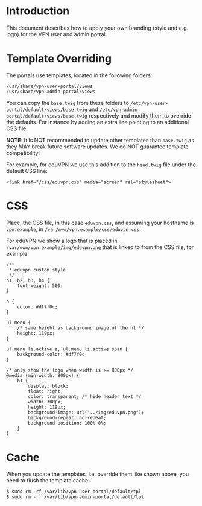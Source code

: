 # Introduction

This document describes how to apply your own branding (style and e.g. logo) 
for the VPN user and admin portal.

# Template Overriding

The portals use templates, located in the following folders:

    /usr/share/vpn-user-portal/views
    /usr/share/vpn-admin-portal/views

You can copy the `base.twig` from these folders to 
`/etc/vpn-user-portal/default/views/base.twig` and 
`/etc/vpn-admin-portal/default/views/base.twig` respectively and modify them to
override the defaults. For instance by adding an extra line pointing to an 
additional CSS file.

**NOTE**: It is NOT recommended to update other templates than `base.twig` as 
they MAY break future software updates. We do NOT guarantee template 
compatibility!

For example, for eduVPN we use this addition to the `head.twig` file under the
default CSS line:

    <link href="/css/eduvpn.css" media="screen" rel="stylesheet">

# CSS

Place, the CSS file, in this case `eduvpn.css`, and assuming your hostname is 
`vpn.example`, in `/var/www/vpn.example/css/eduvpn.css`.

For eduVPN we show a logo that is placed in 
`/var/www/vpn.example/img/eduvpn.png` that is linked to from the CSS file, 
for example:

    /** 
     * eduvpn custom style
     */
    h1, h2, h3, h4 {
        font-weight: 500;
    }

    a {
        color: #df7f0c;
    }

    ul.menu {
        /* same height as background image of the h1 */
        height: 119px;
    }

    ul.menu li.active a, ul.menu li.active span {
        background-color: #df7f0c;
    }

    /* only show the logo when width is >= 800px */
    @media (min-width: 800px) {
        h1 {
            display: block;
            float: right;
            color: transparent; /* hide header text */
            width: 300px;
            height: 119px;
            background-image: url("../img/eduvpn.png");
            background-repeat: no-repeat;
            background-position: 100% 0%;
        }
    }

# Cache

When you update the templates, i.e. override them like shown above, you need 
to flush the template cache:

    $ sudo rm -rf /var/lib/vpn-user-portal/default/tpl
    $ sudo rm -rf /var/lib/vpn-admin-portal/default/tpl
